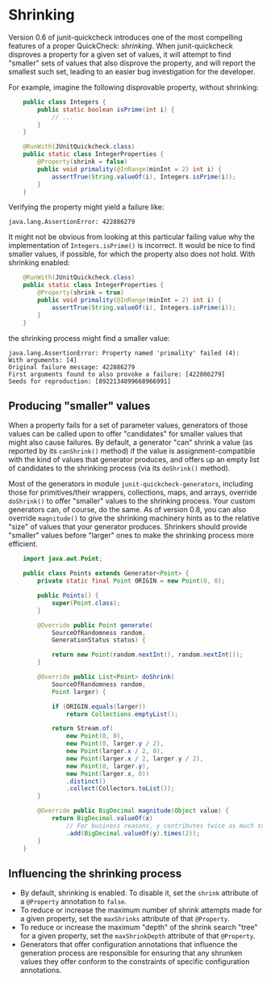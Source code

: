 # Shrinking

Version 0.6 of junit-quickcheck introduces one of the most compelling features
of a proper QuickCheck: _shrinking_. When junit-quickcheck disproves a property
for a given set of values, it will attempt to find "smaller" sets of values
that also disprove the property, and will report the smallest such set,
leading to an easier bug investigation for the developer.

For example, imagine the following disprovable property, without shrinking:

```java
    public class Integers {
        public static boolean isPrime(int i) {
            // ...
        }
    }

    @RunWith(JUnitQuickcheck.class)
    public static class IntegerProperties {
        @Property(shrink = false)
        public void primality(@InRange(minInt = 2) int i) {
            assertTrue(String.valueOf(i), Integers.isPrime(i));
        }
    }
```

Verifying the property might yield a failure like:

    java.lang.AssertionError: 422886279

It might not be obvious from looking at this particular failing value why
the implementation of `Integers.isPrime()` is incorrect. It would be nice
to find smaller values, if possible, for which the property also does not
hold. With shrinking enabled:

```java
    @RunWith(JUnitQuickcheck.class)
    public static class IntegerProperties {
        @Property(shrink = true)
        public void primality(@InRange(minInt = 2) int i) {
            assertTrue(String.valueOf(i), Integers.isPrime(i));
        }
    }
```

the shrinking process might find a smaller value:

    java.lang.AssertionError: Property named 'primality' failed (4):
    With arguments: [4]
    Original failure message: 422886279
    First arguments found to also provoke a failure: [422886279]
    Seeds for reproduction: [8922134899668966991]


## Producing "smaller" values

When a property fails for a set of parameter values, generators of those values
can be called upon to offer "candidates" for smaller values that might also
cause failures. By default, a generator "can" shrink a value (as reported by
its `canShrink()` method) if the value is assignment-compatible with the kind
of values that generator produces, and offers up an empty list of candidates
to the shrinking process (via its `doShrink()` method).

Most of the generators in module `junit-quickcheck-generators`, including
those for primitives/their wrappers, collections, maps, and arrays,
override `doShrink()` to offer "smaller" values to the shrinking process.
Your custom generators can, of course, do the same. As of version 0.8,
you can also override `magnitude()` to give the shrinking machinery hints
as to the relative "size" of values that your generator produces.
Shrinkers should provide "smaller" values before "larger" ones to make
the shrinking process more efficient.

```java
    import java.awt.Point;

    public class Points extends Generator<Point> {
        private static final Point ORIGIN = new Point(0, 0);

        public Points() {
            super(Point.class);
        }

        @Override public Point generate(
            SourceOfRandomness random,
            GenerationStatus status) {

            return new Point(random.nextInt(), random.nextInt());
        }

        @Override public List<Point> doShrink(
            SourceOfRandomness random,
            Point larger) {

            if (ORIGIN.equals(larger))
                return Collections.emptyList();

            return Stream.of(
                new Point(0, 0),
                new Point(0, larger.y / 2),
                new Point(larger.x / 2, 0),
                new Point(larger.x / 2, larger.y / 2),
                new Point(0, larger.y),
                new Point(larger.x, 0))
                .distinct()
                .collect(Collectors.toList());
        }

        @Override public BigDecimal magnitude(Object value) {
            return BigDecimal.valueOf(x)
                // For business reasons, y contributes twice as much to the total "magnitude" of a Point as x
                .add(BigDecimal.valueOf(y).times(2));
        }
    }
```


## Influencing the shrinking process

- By default, shrinking is enabled. To disable it, set the `shrink` attribute
of a `@Property` annotation to `false`.
- To reduce or increase the maximum number of shrink attempts made for a given
property, set the `maxShrinks` attribute of that `@Property`.
- To reduce or increase the maximum "depth" of the shrink search "tree" for a
given property, set the `maxShrinkDepth` attribute of that `@Property`.
- Generators that offer configuration annotations that influence the
generation process are responsible for ensuring that any shrunken values they
offer conform to the constraints of specific configuration annotations.
